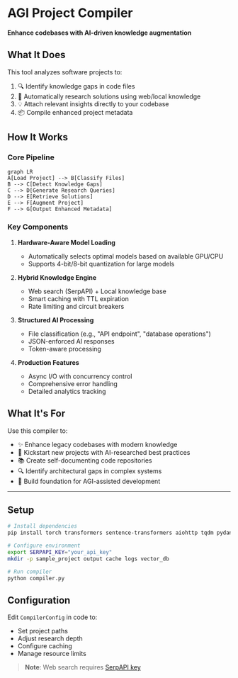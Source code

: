 
# AGI Project Compiler

**Enhance codebases with AI-driven knowledge augmentation**

## What It Does

This tool analyzes software projects to:
1. 🔍 Identify knowledge gaps in code files
2. 🧠 Automatically research solutions using web/local knowledge
3. 💡 Attach relevant insights directly to your codebase
4. 📦 Compile enhanced project metadata

## How It Works

### Core Pipeline
```mermaid
graph LR
A[Load Project] --> B[Classify Files]
B --> C[Detect Knowledge Gaps]
C --> D[Generate Research Queries]
D --> E[Retrieve Solutions]
E --> F[Augment Project]
F --> G[Output Enhanced Metadata]
```

### Key Components
1. **Hardware-Aware Model Loading**  
   - Automatically selects optimal models based on available GPU/CPU
   - Supports 4-bit/8-bit quantization for large models

2. **Hybrid Knowledge Engine**  
   - Web search (SerpAPI) + Local knowledge base
   - Smart caching with TTL expiration
   - Rate limiting and circuit breakers

3. **Structured AI Processing**  
   - File classification (e.g., "API endpoint", "database operations")
   - JSON-enforced AI responses
   - Token-aware processing

4. **Production Features**  
   - Async I/O with concurrency control
   - Comprehensive error handling
   - Detailed analytics tracking

## What It's For

Use this compiler to:
- ✨ Enhance legacy codebases with modern knowledge
- 🚀 Kickstart new projects with AI-researched best practices
- 📚 Create self-documenting code repositories
- 🔍 Identify architectural gaps in complex systems
- 🤖 Build foundation for AGI-assisted development

---

## Setup
```bash
# Install dependencies
pip install torch transformers sentence-transformers aiohttp tqdm pydantic

# Configure environment
export SERPAPI_KEY="your_api_key"
mkdir -p sample_project output cache logs vector_db

# Run compiler
python compiler.py
```

## Configuration
Edit `CompilerConfig` in code to:
- Set project paths
- Adjust research depth
- Configure caching
- Manage resource limits

> **Note**: Web search requires [SerpAPI key](https://serpapi.com/)
